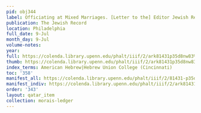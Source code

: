 ```yaml
---
pid: obj344
label: Officiating at Mixed Marriages. [Letter to the] Editor Jewish Record.
publication: The Jewish Record
location: Philadelphia
full_date: 9-Jul
month_day: 9-Jul
volume-notes:
year:
full: https://colenda.library.upenn.edu/phalt/iiif/2/ark81431p35d8nw83%2FSHA256E-s7061536--e141330a0213ce8ef94c1fafab98663c75ceeb408c0ad20d65dd0fac674c2e7d.jpeg/full/3500,/0/default.jpg
thumb: https://colenda.library.upenn.edu/phalt/iiif/2/ark81431p35d8nw83%2FSHA256E-s7061536--e141330a0213ce8ef94c1fafab98663c75ceeb408c0ad20d65dd0fac674c2e7d.jpeg/full/!200,200/0/default.jpg
index_terms: American Hebrew|Hebrew Union College (Cincinnati)
toc: '358'
manifest_all: https://colenda.library.upenn.edu/phalt/iiif/2/81431-p35d8nw83/manifest
manifest_indiv: https://colenda.library.upenn.edu/phalt/iiif/2/ark81431p35d8nw83%2FSHA256E-s7061536--e141330a0213ce8ef94c1fafab98663c75ceeb408c0ad20d65dd0fac674c2e7d.jpeg
order: '343'
layout: qatar_item
collection: morais-ledger
---
```


